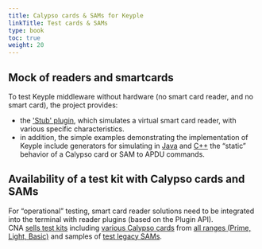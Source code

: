 ```yaml
---
title: Calypso cards & SAMs for Keyple
linkTitle: Test cards & SAMs
type: book
toc: true
weight: 20
---
```


## Mock of readers and smartcards

To test Keyple middleware without hardware (no smart card reader, and no smart card), the project provides:
- the ['Stub' plugin](https://keyple.org/components/standard-reader-plugins/keyple-plugin-stub-lib/), which simulates a virtual smart card reader, with various specific characteristics.
- in addition, the simple examples demonstrating the implementation of Keyple include generators for simulating in [Java](https://github.com/eclipse-keyple/keyple-java-example/tree/main/Example_Card_Calypso/src/main/java/org/eclipse/keyple/card/calypso/example/common) and [C++](https://github.com/eclipse-keyple/keyple-cpp-example/tree/master/Example_Card_Calypso/src/main/common) the “static” behavior of a Calypso card or SAM to APDU commands.

## Availability of a test kit with Calypso cards and SAMs

For “operational” testing, smart card reader solutions need to be integrated into the terminal with reader plugins (based on the Plugin API).
<br>CNA [sells test kits](https://calypsonet.org/technical-support-documentation/) including [various Calypso cards](https://calypsonet.org/document/keyple-test-kit-user-manual-v2-190207/) from [all ranges (Prime, Light, Basic)](https://calypsonet.org/calypso-for-cards/) and samples of [test legacy SAMs](https://calypsonet.org/document/calypso-sam-test-f5-user-manual-v8-110619/).